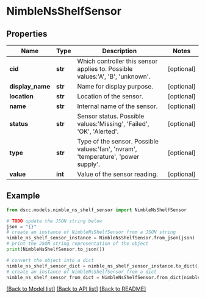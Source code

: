 # NimbleNsShelfSensor


## Properties

Name | Type | Description | Notes
------------ | ------------- | ------------- | -------------
**cid** | **str** | Which controller this sensor applies to. Possible values:&#39;A&#39;, &#39;B&#39;, &#39;unknown&#39;. | [optional] 
**display_name** | **str** | Name for display purpose. | [optional] 
**location** | **str** | Location of the sensor. | [optional] 
**name** | **str** | Internal name of the sensor. | [optional] 
**status** | **str** | Sensor status. Possible values:&#39;Missing&#39;, &#39;Failed&#39;, &#39;OK&#39;, &#39;Alerted&#39;. | [optional] 
**type** | **str** | Type of the sensor. Possible values:&#39;fan&#39;, &#39;nvram&#39;, &#39;temperature&#39;, &#39;power supply&#39;. | [optional] 
**value** | **int** | Value of the sensor reading. | [optional] 

## Example

```python
from dscc.models.nimble_ns_shelf_sensor import NimbleNsShelfSensor

# TODO update the JSON string below
json = "{}"
# create an instance of NimbleNsShelfSensor from a JSON string
nimble_ns_shelf_sensor_instance = NimbleNsShelfSensor.from_json(json)
# print the JSON string representation of the object
print(NimbleNsShelfSensor.to_json())

# convert the object into a dict
nimble_ns_shelf_sensor_dict = nimble_ns_shelf_sensor_instance.to_dict()
# create an instance of NimbleNsShelfSensor from a dict
nimble_ns_shelf_sensor_from_dict = NimbleNsShelfSensor.from_dict(nimble_ns_shelf_sensor_dict)
```
[[Back to Model list]](../README.md#documentation-for-models) [[Back to API list]](../README.md#documentation-for-api-endpoints) [[Back to README]](../README.md)


